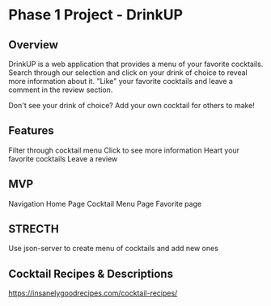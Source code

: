 # Phase 1 Project - DrinkUP

## Overview
DrinkUP is a web application that provides a menu of your favorite cocktails. Search through our selection and click on your drink of choice to reveal more information about it. "Like" your favorite cocktails and leave a comment in the review section. 

Don't see your drink of choice? Add your own cocktail for others to make!

## Features
Filter through cocktail menu
Click to see more information
Heart your favorite cocktails
Leave a review

## MVP
Navigation
Home Page
Cocktail Menu Page
Favorite page

## STRECTH
Use json-server to create menu of cocktails and add new ones

## Cocktail Recipes & Descriptions
https://insanelygoodrecipes.com/cocktail-recipes/

